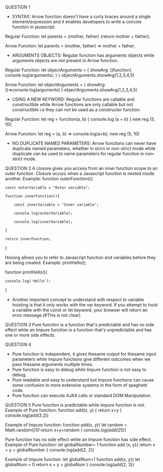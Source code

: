 QUESTION 1
- SYNTAX: Arrow function doesn't have a curly braces around a single element/expression and it enables developers to write a concise function in javascript.

Regular Function:
let parents = (mother, father) {return mother + father};

Arrow Function:
let parents = (mother, father) => mother + father;

- ARGUMENTS OBJECTS: Regular function has arguments objects while arguments objects are not present in Arrow function.

Regular Function:
let objectArguments = {
    showArg: ()function{
        console.log(arguments);
    }
}
objectArguments.showArg(1,2,3,4,5)

Arrow Function:
let objectArguments = {
    showArg:()=>console.log(arguments)
}
objectArguments.showArg(1,2,3,4,5)

- USING A NEW KEYWORD: Regular functions are callable and constructible while Arrow functions are only callable but not constructible i.e they can not be used as a constructor function.

Regular Function:
let reg = function(a, b) {
    console.log (a + b)
}
new reg (5, 10);

Arrow Function:
let reg = (a, b) => console.log(a+b);
new reg (5, 10)

- NO DUPLICATE NAMED PARAMETERS: Arrow functions can never have duplicate named parameters, whether in strict or non-strict mode while diuplicate can be used to name parameters for regular function in non-strict mode.


QUESTION 2
A closure gives you access from an inner function scope to an outer function. Closure occurs when a Javascript function is nested inside another.
Example:
function outerFunction(){

	const outerVariable = "Outer variable";

    function innerFunction(){

    	const innerVariable = "Inner variable";

    	console.log(outerVariable);

    	console.log(innerVariable);

    }

    return innerFunction;

}

Hoising allows you to refer to Javascript function and variables before they are being created.
Example:
printHello();

function printHello(){

	console.log('Hello');

}

* Another important concept to understand with respect to variable hoisting is that it only works with the var keyword. If you attempt to hoist a variable with the const or let keyword, your browser will return an error message.(#This is not clear)

QUESTION 3
Pure function is a function that's predictable and has no side effect while an Impure function is a function that's unpredictable and has one or more side effects.


QUESTION 4
- Pure function is independent, it gives thesame output for thesame input parameters while Impure functions give different outcomes when we pass thesame arguments multiple times.
- Pure function is easy to debug while Impure function is not easy to debug.
- Pure readable and easy to understand but Impure functions can cause some confusion in more extensive systems in the form of spaghetti code.
- Pure function can execute AJAX calls or standard DOM Manipulation.

QUESTION 5 
Pure function is predictable while impure function is not.
Example of Pure function:
function add(x, y) {
    return x+y
}
console.log(add(3,2))

Example of Impure function:
function add(x, y){
    let random = Math.random()*10
    return x+y+random
}
console.log(add(2*5))

Pure function has no side effect while an Impure function has side effect.
Example of Pure function:
let globalNumber= 1
function add (x, y){
    return x + y + globalNumber
}
console.log(add(2, 2))

Example of Impure function:
let globalNum=1
function add(x, y){
    let globalNum = 0
    return x + y + globaNum
}
console.log(add(2, 3))




